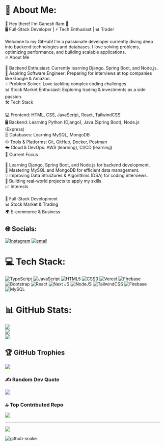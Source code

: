 # 💫 About Me:
👋 Hey there! I'm Ganesh Ram 🚀<br>🖥️ Full-Stack Developer | ⚡ Tech Enthusiast | 📊 Trader<br><br>Welcome to my GitHub! I'm a passionate developer currently diving deep into backend technologies and databases. I love solving problems, optimizing performance, and building scalable applications.<br>🔥 About Me<br><br>🎯 Backend Enthusiast: Currently learning Django, Spring Boot, and Node.js.<br>🚀 Aspiring Software Engineer: Preparing for interviews at top companies like Google & Amazon.<br>💡 Problem Solver: Love tackling complex coding challenges.<br>📊 Stock Market Enthusiast: Exploring trading & investments as a side passion.<br>🛠️ Tech Stack<br><br>💻 Frontend: HTML, CSS, JavaScript, React, TailwindCSS<br>🖥️ Backend: Learning Python (Django), Java (Spring Boot), Node.js (Express)<br>🗄️ Databases: Learning MySQL, MongoDB<br>⚙️ Tools & Platforms: Git, GitHub, Docker, Postman<br>☁️ Cloud & DevOps: AWS (learning), CI/CD (learning)<br>🎯 Current Focus<br><br>🚀 Learning Django, Spring Boot, and Node.js for backend development.<br>📌 Mastering MySQL and MongoDB for efficient data management.<br>💡 Improving Data Structures & Algorithms (DSA) for coding interviews.<br>💼 Building real-world projects to apply my skills.<br>📈 Interests<br><br>🎯 Full-Stack Development<br>📊 Stock Market & Trading<br>🌍 E-commerce & Business


## 🌐 Socials:
[![Instagram](https://img.shields.io/badge/Instagram-%23E4405F.svg?logo=Instagram&logoColor=white)](https://instagram.com/ganesh_ram_desayis) [![email](https://img.shields.io/badge/Email-D14836?logo=gmail&logoColor=white)](mailto:gram00552@gmail.com) 

# 💻 Tech Stack:
![TypeScript](https://img.shields.io/badge/typescript-%23007ACC.svg?style=for-the-badge&logo=typescript&logoColor=white) ![JavaScript](https://img.shields.io/badge/javascript-%23323330.svg?style=for-the-badge&logo=javascript&logoColor=%23F7DF1E) ![HTML5](https://img.shields.io/badge/html5-%23E34F26.svg?style=for-the-badge&logo=html5&logoColor=white) ![CSS3](https://img.shields.io/badge/css3-%231572B6.svg?style=for-the-badge&logo=css3&logoColor=white) ![Vercel](https://img.shields.io/badge/vercel-%23000000.svg?style=for-the-badge&logo=vercel&logoColor=white) ![Firebase](https://img.shields.io/badge/firebase-%23039BE5.svg?style=for-the-badge&logo=firebase) ![Bootstrap](https://img.shields.io/badge/bootstrap-%238511FA.svg?style=for-the-badge&logo=bootstrap&logoColor=white) ![React](https://img.shields.io/badge/react-%2320232a.svg?style=for-the-badge&logo=react&logoColor=%2361DAFB) ![Next JS](https://img.shields.io/badge/Next-black?style=for-the-badge&logo=next.js&logoColor=white) ![NodeJS](https://img.shields.io/badge/node.js-6DA55F?style=for-the-badge&logo=node.js&logoColor=white) ![TailwindCSS](https://img.shields.io/badge/tailwindcss-%2338B2AC.svg?style=for-the-badge&logo=tailwind-css&logoColor=white) ![Firebase](https://img.shields.io/badge/firebase-a08021?style=for-the-badge&logo=firebase&logoColor=ffcd34) ![MySQL](https://img.shields.io/badge/mysql-4479A1.svg?style=for-the-badge&logo=mysql&logoColor=white)
# 📊 GitHub Stats:
![](https://github-readme-stats.vercel.app/api?username=GaneshramWebDev&theme=dark&hide_border=false&include_all_commits=true&count_private=false)<br/>
![](https://github-readme-streak-stats.herokuapp.com/?user=GaneshramWebDev&theme=dark&hide_border=false)<br/>
![](https://github-readme-stats.vercel.app/api/top-langs/?username=GaneshramWebDev&theme=dark&hide_border=false&include_all_commits=true&count_private=false&layout=compact)

## 🏆 GitHub Trophies
![](https://github-profile-trophy.vercel.app/?username=GaneshramWebDev&theme=radical&no-frame=false&no-bg=true&margin-w=4)

### ✍️ Random Dev Quote
![](https://quotes-github-readme.vercel.app/api?type=horizontal&theme=radical)

### 🔝 Top Contributed Repo
![](https://github-contributor-stats.vercel.app/api?username=GaneshramWebDev&limit=5&theme=dark&combine_all_yearly_contributions=true)

---
[![](https://visitcount.itsvg.in/api?id=GaneshramWebDev&icon=1&color=0)](https://visitcount.itsvg.in)


<picture>
  <source media="(prefers-color-scheme: dark)" srcset="https://raw.githubusercontent.com/GaneshramWebDev/GaneshramWebDev/output/github-snake-dark.svg" />
  <source media="(prefers-color-scheme: light)" srcset="https://raw.githubusercontent.com/GaneshramWebDev/GaneshramWebDev/output/github-snake.svg" />
  <img alt="github-snake" src="https://raw.githubusercontent.com/tobiasmeyhoefer/tobiasmeyhoefer/output/github-snake.svg" />
</picture>

<!-- Proudly created with GPRM ( https://gprm.itsvg.in ) -->
